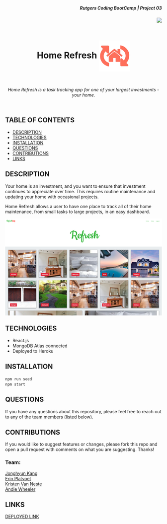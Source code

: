<h5 align="right">Rutgers Coding BootCamp | Project 03</h5>
<img src="https://img.shields.io/badge/License-Unlicensed-blue.svg" align="right"/>

<br>
<br>

<h1 align="center">Home Refresh
<img src="client/public/assets/images/logo100x100.png" align="center"/></h1>

<br>

<p align="center" style="font-style: italic;">Home Refresh is a task tracking app for one of your largest investments - your home.</p>

<br>

## TABLE OF CONTENTS
- [DESCRIPTION](#DESCRIPTION)  
- [TECHNOLOGIES](#TECHNOLOGIES)  
- [INSTALLATION](#INSTALLATION)  
- [QUESTIONS](#QUESTIONS)  
- [CONTRIBUTIONS](#CONTRIBUTIONS)
- [LINKS](#LINKS)  

## DESCRIPTION

Your home is an investment, and you want to ensure that investment continues to appreciate over time. This requires routine maintenance and updating your home with occasional projects. 

Home Refresh allows a user to have one place to track all of their home maintenance, from small tasks to large projects, in an easy dashboard.


<img src="client/public/assets/images/Home Refresh.png" align="center"/>

## TECHNOLOGIES

- React.js
- MongoDB Atlas connected
- Deployed to Heroku

## INSTALLATION

`npm run seed`  
`npm start`

## QUESTIONS
If you have any questions about this repository, please feel free to reach out to any of the team members (listed below). 

## CONTRIBUTIONS
If you would like to suggest features or changes, please fork this repo and open a pull request with comments on what you are suggesting. Thanks! 

### Team:  
[Jonghyun Kang](https://github.com/misterjaykay)  
[Erin Platvoet](https://github.com/eplatvoet)  
[Kristen Van Neste](https://github.com/kmvanneste)  
[Andie Wheeler](https://github.com/hihellos)  

## LINKS
[DEPLOYED LINK](home-refresh-app.herokuapp.com/)  
